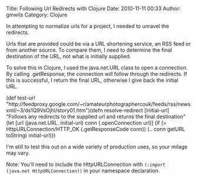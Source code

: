 Title: Following Url Redirects with Clojure
Date: 2010-11-11 00:33
Author: gmwils
Category: Clojure

In attempting to normalize urls for a project, I needed to unravel the
redirects.

</p>

Urls that are provided could be via a URL shortening service, an RSS
feed or from another source. To compare them, I need to determine the
final destination of the URL, not what is initially supplied.

</p>

To solve this in Clojure, I used the java.net.URL class to open a
connection. By calling .getResponse, the connection will follow through
the redirects. If this is successful, I return the final URL, otherwise
I give back the initial URL.

</p>

<p>
    (def test-url "http://feedproxy.google.com/~r/amateurphotographercouk/feeds/rss/newsxml/~3/ds1Q9VsOjhI/story01.htm")(defn resolve-redirect [initial-url]  "Follows any redirects to the supplied url and returns the final destination"  (let [url (java.net.URL. initial-url)        conn (.openConnection url)]    (if (= HttpURLConnection/HTTP_OK (.getResponseCode conn))      (.. conn getURL toString)      initial-url)))

</p>

I'm still to test this out on a wide variety of production uses, so your
milage may vary.

</p>

Note: You'll need to include the HttpURLConnection with
`(:import (java.net HttpURLConnection))` in your namespace declaration.

</p>

